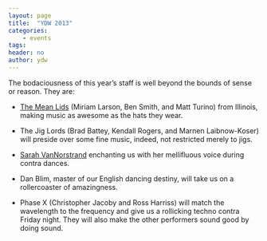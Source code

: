 ```yaml
---
layout: page
title:  "YDW 2013"
categories:
    - events
tags:
header: no
author: ydw
---
```


The bodaciousness of this year’s staff is well beyond the bounds of sense or reason. They are:

 * [The Mean Lids](http://www.meanlids.com/) (Miriam Larson, Ben Smith, and Matt Turino) from Illinois, making music as awesome as the hats they wear.

 * The Jig Lords (Brad Battey, Kendall Rogers, and Marnen Laibnow\-Koser) will preside over some fine music, indeed, not restricted merely to jigs.

 * [Sarah VanNorstrand](http://www.sarahcallsdances.com/Sarahcallsdances/Bio.html) enchanting us with her mellifluous voice during contra dances.

 * Dan Blim, master of our English dancing destiny, will take us on a rollercoaster of amazingness.

 * Phase X (Christopher Jacoby and Ross Harriss) will match the wavelength to the frequency and give us a rollicking techno contra Friday night. They will also make the other performers sound good by doing sound.
